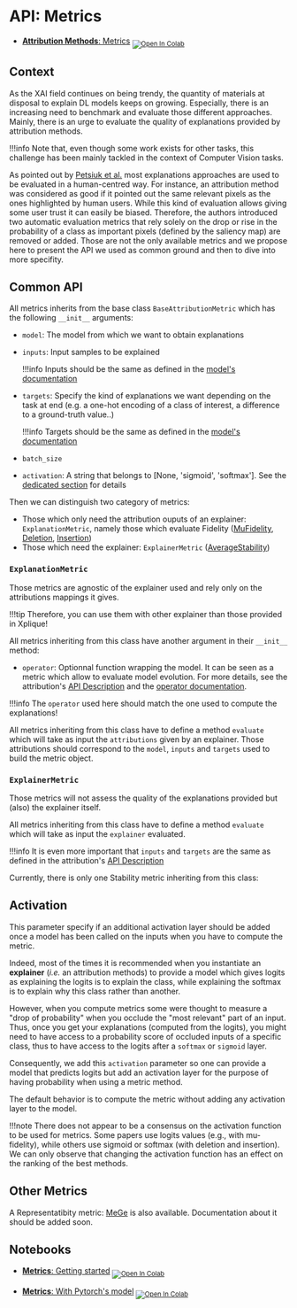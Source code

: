 # API: Metrics

- [**Attribution Methods**: Metrics](https://colab.research.google.com/drive/1WEpVpFSq-oL1Ejugr8Ojb3tcbqXIOPBg) <sub> [![Open In Colab](https://colab.research.google.com/assets/colab-badge.svg)](https://colab.research.google.com/drive/1WEpVpFSq-oL1Ejugr8Ojb3tcbqXIOPBg) </sub>

## Context

As the XAI field continues on being trendy, the quantity of materials at disposal to explain DL models keeps on growing. Especially, there is an increasing need to benchmark and evaluate those different approaches. Mainly, there is an urge to evaluate the quality of explanations provided by attribution methods.

!!!info
    Note that, even though some work exists for other tasks, this challenge has been mainly tackled in the context of Computer Vision tasks.

As pointed out by [Petsiuk et al.](http://arxiv.org/abs/1806.07421) most explanations approaches are used to be evaluated in a human-centred way.  For instance, an attribution method was considered as good if it pointed out the same relevant pixels as the ones highlighted by human users. While this kind of evaluation allows giving some user trust it can easily be biased. Therefore, the authors introduced two automatic evaluation metrics that rely solely on the drop or rise in the probability of a class as important pixels (defined by the saliency map) are removed or added. Those are not the only available metrics and we propose here to present the API we used as common ground and then to dive into more specifity.

## Common API

All metrics inherits from the base class `BaseAttributionMetric` which has the following `__init__` arguments:

- `model`: The model from which we want to obtain explanations
- `inputs`: Input samples to be explained

    !!!info
        Inputs should be the same as defined in the [model's documentation](../../attributions/model)

- `targets`: Specify the kind of explanations we want depending on the task at end (e.g. a one-hot encoding of a class of interest, a difference to a ground-truth value..)

    !!!info
        Targets should be the same as defined in the [model's documentation](../../attributions/model)

-  `batch_size`

-  `activation`: A string that belongs to [None, 'sigmoid', 'softmax']. See the [dedicated section](#activation) for details

Then we can distinguish two category of metrics:

- Those which only need the attribution ouputs of an explainer: `ExplanationMetric`, namely those which evaluate Fidelity ([MuFidelity](../mu_fidelity), [Deletion](../deletion), [Insertion](../insertion))
- Those which need the explainer: `ExplainerMetric` ([AverageStability](../avg_stability))

### `ExplanationMetric`

Those metrics are agnostic of the explainer used and rely only on the attributions mappings it gives.

!!!tip
    Therefore, you can use them with other explainer than those provided in Xplique!

All metrics inheriting from this class have another argument in their `__init__` method:

- `operator`: Optionnal function wrapping the model. It can be seen as a metric which allow to evaluate model evolution. For more details, see the attribution's [API Description](../../attributions/api_attributions/) and the [operator documentation](../../attributions/operator/).

!!!info
    The `operator` used here should match the one used to compute the explanations!

All metrics inheriting from this class have to define a method `evaluate` which will take as input the `attributions` given by an explainer. Those attributions should correspond to the `model`, `inputs` and `targets` used to build the metric object.


### `ExplainerMetric`

Those metrics will not assess the quality of the explanations provided but (also) the explainer itself.

All metrics inheriting from this class have to define a method `evaluate` which will take as input the `explainer` evaluated.

!!!info
    It is even more important that `inputs` and `targets` are the same as defined in the attribution's [API Description](../../attributions/api_attributions/)

Currently, there is only one Stability metric inheriting from this class:

## Activation

This parameter specify if an additional activation layer should be added once a model has been called on the inputs when you have to compute the metric. 

Indeed, most of the times it is recommended when you instantiate an **explainer** (*i.e.* an attribution methods) to provide a model which gives logits as explaining the logits is to explain the class, while explaining the softmax is to explain why this class rather than another.

However, when you compute metrics some were thought to measure a "drop of probability" when you occlude the "most relevant" part of an input. Thus, once you get your explanations (computed from the logits), you might need to have access to a probability score of occluded inputs of a specific class, thus to have access to the logits after a `softmax` or `sigmoid` layer.

Consequently, we add this `activation` parameter so one can provide a model that predicts logits but add an activation layer for the purpose of having probability when using a metric method.

The default behavior is to compute the metric without adding any activation layer to the model.

!!!note
    There does not appear to be a consensus on the activation function to be used for metrics. Some papers use logits values (e.g., with mu-fidelity), while others use sigmoid or softmax (with deletion and insertion). We can only observe that changing the activation function has an effect on the ranking of the best methods.
 
## Other Metrics

A Representatibity metric: [MeGe](https://arxiv.org/abs/2009.04521) is also available. Documentation about it should be added soon.

## Notebooks

- [**Metrics**: Getting started](https://colab.research.google.com/drive/1WEpVpFSq-oL1Ejugr8Ojb3tcbqXIOPBg) <sub> [![Open In Colab](https://colab.research.google.com/assets/colab-badge.svg)](https://colab.research.google.com/drive/1WEpVpFSq-oL1Ejugr8Ojb3tcbqXIOPBg) </sub>

- [**Metrics**: With Pytorch's model](https://colab.research.google.com/drive/16bEmYXzLEkUWLRInPU17QsodAIbjdhGP) <sub> [![Open In Colab](https://colab.research.google.com/assets/colab-badge.svg)](https://colab.research.google.com/drive/16bEmYXzLEkUWLRInPU17QsodAIbjdhGP) </sub>
